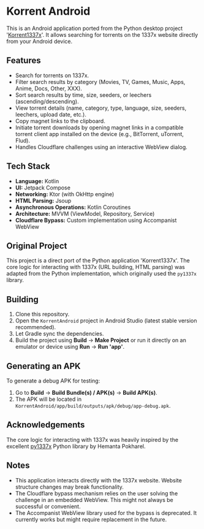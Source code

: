 # Korrent Android

This is an Android application ported from the Python desktop project '[Korrent1337x](https://github.com/kozydot/Korrent1337x)'. It allows searching for torrents on the 1337x website directly from your Android device.

## Features

*   Search for torrents on 1337x.
*   Filter search results by category (Movies, TV, Games, Music, Apps, Anime, Docs, Other, XXX).
*   Sort search results by time, size, seeders, or leechers (ascending/descending).
*   View torrent details (name, category, type, language, size, seeders, leechers, upload date, etc.).
*   Copy magnet links to the clipboard.
*   Initiate torrent downloads by opening magnet links in a compatible torrent client app installed on the device (e.g., BitTorrent, uTorrent, Flud).
*   Handles Cloudflare challenges using an interactive WebView dialog.

## Tech Stack

*   **Language:** Kotlin
*   **UI:** Jetpack Compose
*   **Networking:** Ktor (with OkHttp engine)
*   **HTML Parsing:** Jsoup
*   **Asynchronous Operations:** Kotlin Coroutines
*   **Architecture:** MVVM (ViewModel, Repository, Service)
*   **Cloudflare Bypass:** Custom implementation using Accompanist WebView

## Original Project

This project is a direct port of the Python application 'Korrent1337x'. The core logic for interacting with 1337x (URL building, HTML parsing) was adapted from the Python implementation, which originally used the `py1337x` library.

## Building

1.  Clone this repository.
2.  Open the `KorrentAndroid` project in Android Studio (latest stable version recommended).
3.  Let Gradle sync the dependencies.
4.  Build the project using **Build** -> **Make Project** or run it directly on an emulator or device using **Run** -> **Run 'app'**.

## Generating an APK

To generate a debug APK for testing:
1.  Go to **Build** -> **Build Bundle(s) / APK(s)** -> **Build APK(s)**.
2.  The APK will be located in `KorrentAndroid/app/build/outputs/apk/debug/app-debug.apk`.

## Acknowledgements

The core logic for interacting with 1337x was heavily inspired by the excellent [py1337x](https://github.com/hemantapkh/1337x) Python library by Hemanta Pokharel.
## Notes

*   This application interacts directly with the 1337x website. Website structure changes may break functionality.
*   The Cloudflare bypass mechanism relies on the user solving the challenge in an embedded WebView. This might not always be successful or convenient.
*   The Accompanist WebView library used for the bypass is deprecated. It currently works but might require replacement in the future.
